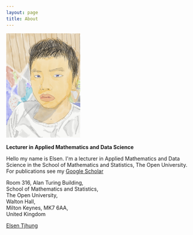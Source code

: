 ```yaml
---
layout: page
title: About
---
```


<script src="https://platform.linkedin.com/badges/js/profile.js" async defer type="text/javascript"></script>

<img src="https://raw.githubusercontent.com/elsentjhung/elsentjhung.github.io/master/_figures/me2.jpeg" alt="drawing" width="200"/>

__Lecturer in Applied Mathematics and Data Science__

Hello my name is Elsen. I'm a lecturer in Applied Mathematics and Data Science in the School of Mathematics and Statistics, The Open University.
For publications see my [Google Scholar]


Room 316, Alan Turing Building, <br/>
School of Mathematics and Statistics, <br/>
The Open University, <br/>
Walton Hall, <br/>
Milton Keynes, MK7 6AA,  <br/>
United Kingdom <br/> 

<div class="badge-base LI-profile-badge" data-locale="en_US" data-size="medium" data-theme="light" data-type="VERTICAL" data-vanity="elsentjhung" data-version="v1"><a class="badge-base__link LI-simple-link" href="https://uk.linkedin.com/in/elsentjhung?trk=profile-badge">Elsen Tjhung</a></div>

[Prof. Mike Cates]: http://www.damtp.cam.ac.uk/people/mec22/
[Soft Matter Group]: http://www.damtp.cam.ac.uk/research/softmatter/
[Department of Applied Maths and Theoretical Physics]: http://www.damtp.cam.ac.uk
[Google Scholar]: https://scholar.google.co.uk/citations?user=IpPNtcAAAAAJ&hl=en
